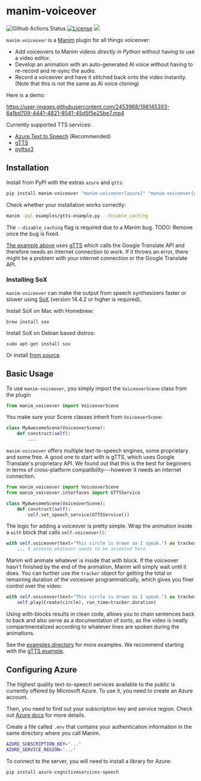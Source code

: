 # manim-voiceover

![Github Actions Status](https://github.com/ManimCommunity/manim-voiceover/workflows/Build/badge.svg)
[![License](https://img.shields.io/github/license/ManimCommunity/manim-voiceover.svg?color=blue)](https://github.com/ManimCommunity/manim-voiceover/blob/main/LICENSE)
[![](https://dcbadge.vercel.app/api/server/qY23bthHTY?style=flat)](https://manim.community/discord)

`manim-voiceover` is a [Manim](https://manim.community) plugin for all things voiceover:

- Add voiceovers to Manim videos _directly in Python_ without having to use a video editor.
- Develop an animation with an auto-generated AI voice without having to re-record and re-sync the audio.
- Record a voiceover and have it stitched back onto the video instantly. (Note that this is not the same as AI voice cloning)

Here is a demo:

https://user-images.githubusercontent.com/2453968/198145393-6a1bd709-4441-4821-8541-45d5f5e25be7.mp4

Currently supported TTS services:

- [Azure Text to Speech](https://azure.microsoft.com/en-us/services/cognitive-services/text-to-speech/) (Recommended)
- [gTTS](https://github.com/pndurette/gTTS/)
- [pyttsx3](https://github.com/nateshmbhat/pyttsx3)

## Installation

Install from PyPI with the extras `azure` and `gtts`:

```sh
pip install manim-voiceover "manim-voiceover[azure]" "manim-voiceover[gtts]"
```

Check whether your installation works correctly:

```sh
manim -pql examples/gtts-example.py --disable_caching
```

The `--disable_caching` flag is required due to a Manim bug. TODO: Remove once the bug is fixed.

[The example above](examples/gtts-example.py) uses [gTTS](https://github.com/pndurette/gTTS/) which calls the Google Translate API and therefore needs an internet connection to work. If it throws an error, there might be a problem with your internet connection or the Google Translate API.

### Installing SoX

`manim-voiceover` can make the output from speech synthesizers faster or slower using [SoX](http://sox.sourceforge.net/) (version 14.4.2 or higher is required).

Install SoX on Mac with Homebrew:

`brew install sox`

Install SoX on Debian based distros:

`sudo apt-get install sox`

Or install [from source](https://sourceforge.net/projects/sox/files/sox/).

## Basic Usage

To use `manim-voiceover`, you simply import the `VoiceoverScene` class from the plugin

```py
from manim_voiceover import VoiceoverScene
```

You make sure your Scene classes inherit from `VoiceoverScene`:

```py
class MyAwesomeScene(VoiceoverScene):
    def construct(self):
        ...
```

`manim-voiceover` offers multiple text-to-speech engines, some proprietary and some free. A good one to start with is gTTS, which uses Google Translate's proprietary API. We found out that this is the best for beginners in terms of cross-platform compatibility---however it needs an internet connection.

```py
from manim_voiceover import VoiceoverScene
from manim_voiceover.interfaces import GTTSService

class MyAwesomeScene(VoiceoverScene):
    def construct(self):
        self.set_speech_service(GTTSService())
```

The logic for adding a voiceover is pretty simple. Wrap the animation inside a `with` block that calls `self.voiceover()`:

```py
with self.voiceover(text="This circle is drawn as I speak.") as tracker:
    ... # animate whatever needs to be animated here
```

Manim will animate whatever is inside that with block. If the voiceover hasn't finished by the end of the animation, Manim will simply wait until it does. You can further use the `tracker` object for getting the total or remaining duration of the voiceover programmatically, which gives you finer control over the video:

```py
with self.voiceover(text="This circle is drawn as I speak.") as tracker:
    self.play(Create(circle), run_time=tracker.duration)
```

Using with-blocks results in clean code, allows you to chain sentences back to back and also serve as a documentation of sorts, as the video is neatly compartmentalized according to whatever lines are spoken during the animations.

See the [examples directory](./examples) for more examples. We recommend starting with the [gTTS example](https://github.com/ManimCommunity/manim-voiceover/blob/main/examples/gtts-example.py).

## Configuring Azure

The highest quality text-to-speech services available to the public is currently offered by Microsoft Azure. To use it, you need to create an Azure account.

Then, you need to find out your subscription key and service region. Check out [Azure docs](https://docs.microsoft.com/en-us/azure/cognitive-services/speech-service/) for more details.

Create a file called `.env` that contains your authentication information in the same directory where you call Manim.

```sh
AZURE_SUBSCRIPTION_KEY="..."
AZURE_SERVICE_REGION="..."
```

To connect to the server, you will need to install a library for Azure:

`pip install azure-cognitiveservices-speech`
